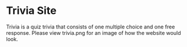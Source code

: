 # Trivia Site

Trivia is a quiz trivia that consists of one multiple choice and one free response. Please view trivia.png for an image of how the website would look.
